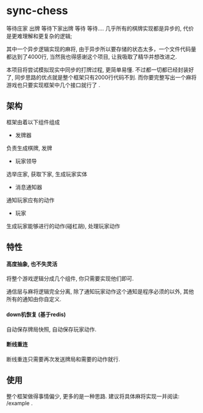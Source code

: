 # sync-chess

等待庄家 出牌 等待下家出牌 等待 等待.... 几乎所有的棋牌实现都是异步的, 代价是更难理解和更复杂的逻辑; 

其中一个异步逻辑实现的麻将, 由于异步所以要存储的状态太多，一个文件代码量都达到了4000行, 当然我也得感谢这个项目, 让我吸取了精华并想改进之.

本项目将尝试模拟现实中同步的打牌过程, 更简单易懂. 不过都一切都已经封装好了, 同步思路的优点就是整个框架只有2000行代码不到. 而你要完整写出一个麻将游戏也只要实现框架中几个接口就行了 .

## 架构
框架由着以下组件组成
- 发牌器

负责生成棋牌, 发牌
- 玩家领导

选举庄家, 获取下家, 生成玩家实体
- 消息通知器

通知玩家应有的动作
- 玩家

生成玩家能够进行的动作(碰杠胡), 处理玩家动作

## 特性
#### 高度抽象, 也不失灵活
将整个游戏逻辑分成几个组件, 你只需要实现他们即可.

通信层与麻将逻辑完全分离, 除了通知玩家动作这个通知是程序必须的以外, 其他所有的通知由你自定义.

#### down机恢复 (基于redis)
自动保存牌局快照, 自动保存玩家动作.

#### 断线重连
断线重连只需要再次发送牌局和需要的动作就行.

## 使用
整个框架做得事情偏少, 更多的是一种思路. 建议将具体麻将实现一并阅读: /example .
